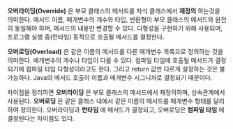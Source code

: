 **오버라이딩(Override)** 은 부모 클래스의 메서드를 자식 클래스에서 **재정의** 하는것을 의미한다. 메서드 이름, 매개변수의 개수와 타입, 반환형이 부모 클래스의 메서드와 완전히 동일해야 하며, 메서드의 내용만 변경할 수 있다. 다형성을 구현하기 위해 사용되며, 프로그램 실행 중(런타임) 동적으로 호출될 메서드를 결정한다.

**오버로딩(Overload)** 은 같은 이름의 메서드를 다른 매개변수 목록으로 정의하는 것을 의미한다. 배개변수의 개수나 타입이 다를 수 있다. 컴파일 타임에 호출될 메서드가 결정되기에 컴파일 타임 다형성이라고도 한다. 그리고 return 값만 다르게 설정하는 것은 불가능하다. Java의 메서드 호출이 이름과 매개변수 시그니처로 결정되기 때문이다.

차이점을 정리하면 **오버라이딩** 은 부모 클래스의 메서드에서 재정의하며, 상속관계에서 사용된다. **오버로딩** 은 같은 클래스 내에서 같은 이름의 메서드를 매개변수 형태를 달리하여 정의한다. 오버라이딩과 **런타임** 에 메서드가 결정되고, 오버로딩은 **컴파일 타임** 에 결정된다는 차이점도 있다.